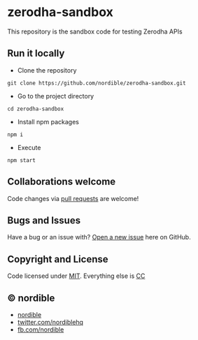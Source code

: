 # zerodha-sandbox
This repository is the sandbox code for testing Zerodha APIs

## Run it locally

* Clone the repository

`git clone https://github.com/nordible/zerodha-sandbox.git`

* Go to the project directory

`cd zerodha-sandbox`

* Install npm packages

`npm i`

* Execute

`npm start`

## Collaborations welcome
Code changes via [pull requests](https://github.com/nordible/zerodha-mock-apis/pulls) are welcome!

## Bugs and Issues

Have a bug or an issue with? [Open a new issue](https://github.com/nordible/zerodha-mock-apis/issues) here on GitHub.

## Copyright and License

Code licensed under [MIT](https://opensource.org/licenses/MIT). Everything else is [CC](http://creativecommons.org/)

## &copy; nordible

* [nordible](http://nordible.com/)
* [twitter.com/nordiblehq](https://twitter.com/nordiblehq)
* [fb.com/nordible](https://www.facebook.com/nordible)
